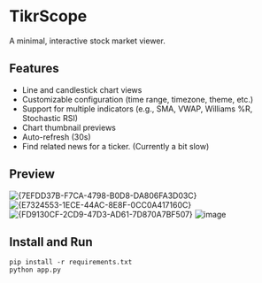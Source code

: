 # TikrScope

A minimal, interactive stock market viewer.

## Features

- Line and candlestick chart views  
- Customizable configuration (time range, timezone, theme, etc.)  
- Support for multiple indicators (e.g., SMA, VWAP, Williams %R, Stochastic RSI)  
- Chart thumbnail previews  
- Auto-refresh (30s)
- Find related news for a ticker. (Currently a bit slow)

## Preview

![{7EFDD37B-F7CA-4798-B0D8-DA806FA3D03C}](https://github.com/user-attachments/assets/50324eab-4f90-4892-8ab5-bd13fdea382d)
![{E7324553-1ECE-44AC-8E8F-0CC0A417160C}](https://github.com/user-attachments/assets/65aa1862-8685-4c55-a9bd-92a8c92912de)
![{FD9130CF-2CD9-47D3-AD61-7D870A7BF507}](https://github.com/user-attachments/assets/87a72e2b-3c07-489b-af05-0f4a96d5d642)
![image](https://github.com/user-attachments/assets/7a4ed87a-b9c8-4992-bfba-ab0928199ceb)

## Install and Run

```
pip install -r requirements.txt
python app.py  
```

